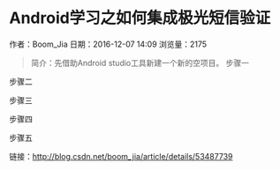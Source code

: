 # Android学习之如何集成极光短信验证
作者：Boom_Jia
日期：2016-12-07 14:09
浏览量：2175
> 简介：先借助Android studio工具新建一个新的空项目。
步骤一


步骤二



步骤三



步骤四



步骤五

 链接：http://blog.csdn.net/boom_jia/article/details/53487739
